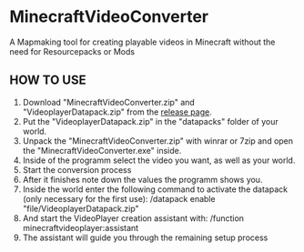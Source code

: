 # MinecraftVideoConverter

A Mapmaking tool for creating playable videos in Minecraft without the need for Resourcepacks or Mods

## HOW TO USE

1. Download "MinecraftVideoConverter.zip" and "VideoplayerDatapack.zip" from the [release page](https://github.com/raketenben/MinecraftVideoConverter/releases/tag/v1.0).
2. Put the "VideoplayerDatapack.zip" in the "datapacks" folder of your world.
3. Unpack the "MinecraftVideoConverter.zip" with winrar or 7zip and open the "MinecraftVideoConverter.exe" inside.
4. Inside of the programm select the video you want, as well as your world.
5. Start the conversion process
6. After it finishes note down the values the programm shows you.
7. Inside the world enter the following command to activate the datapack (only necessary for the first use):
  /datapack enable "file/VideoplayerDatapack.zip"
8. And start the VideoPlayer creation assistant with:
  /function minecraftvideoplayer:assistant
9. The assistant will guide you through the remaining setup process 

